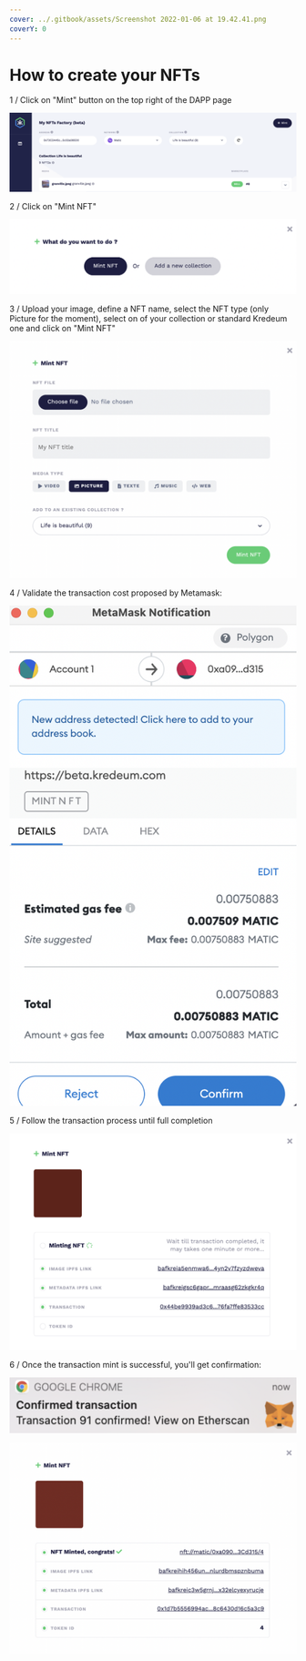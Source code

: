 ```yaml
---
cover: ../.gitbook/assets/Screenshot 2022-01-06 at 19.42.41.png
coverY: 0
---
```


# How to create your NFTs

1 / Click on "Mint" button on the top right of the DAPP page

![](<../.gitbook/assets/Screenshot 2022-01-09 at 22.18.28.png>)

2 / Click on "Mint NFT"

![](<../.gitbook/assets/Screenshot 2022-01-09 at 22.20.34.png>)

3 / Upload your image, define a NFT name, select the NFT type (only Picture for the moment), select on of your collection or standard Kredeum one and click on "Mint NFT"

![](<../.gitbook/assets/Screenshot 2022-01-09 at 22.23.15.png>)

4 / Validate the transaction cost proposed by Metamask:&#x20;



![](<../.gitbook/assets/Screenshot 2022-01-09 at 22.33.53.png>)

5 / Follow the transaction process until full completion

![](<../.gitbook/assets/Screenshot 2022-01-09 at 22.32.03.png>)

6 / Once the transaction mint is successful, you'll get confirmation:

![](<../.gitbook/assets/Screenshot 2022-01-09 at 22.39.12.png>)

![](<../.gitbook/assets/Screenshot 2022-01-09 at 22.34.26.png>)
